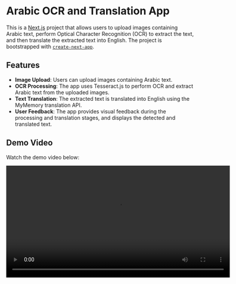 # Arabic OCR and Translation App

This is a [Next.js](https://nextjs.org) project that allows users to upload images containing Arabic text, perform Optical Character Recognition (OCR) to extract the text, and then translate the extracted text into English. The project is bootstrapped with [`create-next-app`](https://nextjs.org/docs/app/api-reference/cli/create-next-app).

## Features

- **Image Upload**: Users can upload images containing Arabic text.
- **OCR Processing**: The app uses Tesseract.js to perform OCR and extract Arabic text from the uploaded images.
- **Text Translation**: The extracted text is translated into English using the MyMemory translation API.
- **User Feedback**: The app provides visual feedback during the processing and translation stages, and displays the detected and translated text.

## Demo Video

Watch the demo video below:

<video width="600" controls>
  <source src="https://github.com/alsiraji/arabic-ocr-app/raw/main/arabic-ocr-app/Screen%20Recording%202025-03-23.mp4" type="video/mp4">
  Your browser does not support the video tag.
</video>

